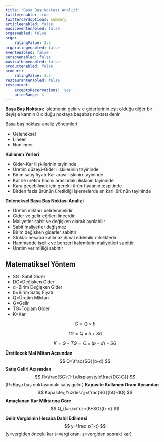 ```yaml
---
title: 'Başa Baş Noktası Analizi'
twitterenable: true
twittercardoptions: summary
articleenabled: false
musiceventenabled: false
orgaenabled: false
orga:
    ratingValue: 2.5
orgaratingenabled: false
eventenabled: false
personenabled: false
musicalbumenabled: false
productenabled: false
product:
    ratingValue: 2.5
restaurantenabled: false
restaurant:
    acceptsReservations: 'yes'
    priceRange: $
---
```


**Başa Baş Noktası:** İşletmenin gelir v e giderlerinin eşit olduğu diğer bir deyişle karının 0 olduğu noktaya başabaş noktası denir.

Başa baş noktası analiz yönetmleri
* Geleneksel
* Lineer
* Nonlineer

**Kullanım Yerleri**
* Gider-Kar ilişkilerinin tayininde
* Üretim düzeyi-Gider ilişkilerinin tayininde
* Birim satış fiyatı-Kar arası ilişkinin tayininde
* Kar ile üretim hacmi arasındaki ilişkinin tayininde
* Kara geçebilmek için gerekli ürün fiyatının tespitinde
* Birden fazla ürünün üretildiği işlemelerde en karlı ürünün tayininde

**Geleneksel Başa Baş Noktası Analizi**
* Üretim miktarı belirlenmelidir
* Gider ve gelir eğrileri lineerdir
* Maliyetler sabit ve değişken olarak ayrılabilir
* Sabit maliyetler değişmez
* Birim değişken giderler sabittir
* Stoklar hesaba katılmaz ihmal edilebilir niteliktedir
* Hammadde işçilik ve benzeri kalemlerin maliyetleri sabittir
* Üretim verimliliği sabittir

## Matematiksel Yöntem
* SG=Sabit Gider
* DG=Değişken Gider
* d=Birim Değişken Gider
* b=Birim Satış Fiyatı
* Q=Üretim Miktarı
* G=Gelir
* TG=Toplam Gider
* K=Kar

$$
G=Q\times b
$$

$$
TG=Q\times b+SG
$$

$$
K=G-TG=Q\times\left(b-d\right)-SG
$$

**Üretilecek Mal Mitarı Açısından**
$$
Q=\frac{SG}{b-d}
$$
**Satış Geliri Açısından**
$$
R=\frac{SG}{1-{\displaystyle\frac{DG}G}}
$$
(R=Başa baş noktasındaki satış geliri)
**Kapasite Kullanım Oranı Açısından**
$$
Kapasite\;Yüzdesi\;=\frac{SG}{bQ-dQ}
$$
**Amaçlanan Kar Miktarına Göre**
$$
Q_{kar}=\frac{K+SG}{b-d}
$$

**Gelir Vergisinin Hesaba Dahil Edilmesi**
$$
y=\frac z{1-t}
$$
(y=vergiden önceki kar
t=vergi oranı
z=vergiden sonraki kar)